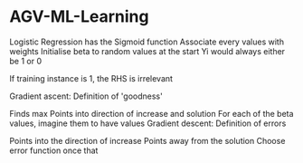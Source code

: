 # AGV-ML-Learning


Logistic Regression has the Sigmoid function Associate every values with weights Initialise beta to random values at the start Yi would always either be 1 or 0

If training instance is 1, the RHS is irrelevant

Gradient ascent: Definition of 'goodness'

Finds max
Points into direction of increase and solution
For each of the beta values, imagine them to have values
Gradient descent: Definition of errors

Points into the direction of increase
Points away from the solution
Choose error function once that

